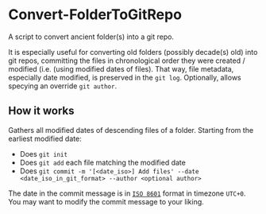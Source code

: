 # Convert-FolderToGitRepo

A script to convert ancient folder(s) into a git repo.

It is especially useful for converting old folders (possibly decade(s) old) into git repos, committing the files in chronological order they were created / modified (i.e. (using modified dates of files). That way, file metadata, especially date modified, is preserved in the `git log`. Optionally, allows specying an override `git author`.

## How it works

Gathers all modified dates of descending files of a folder. Starting from the earliest modified date:

- Does `git init`
- Does `git add` each file matching the modified date
- Does `git commit -m '[<date_iso>] Add files' --date <date_iso_in_git_format> --author <optional author>`

The date in the commit message is in [`ISO 8601`](https://www.iso.org/iso-8601-date-and-time-format.html) format in timezone `UTC+0`. You may want to modify the commit message to your liking.
